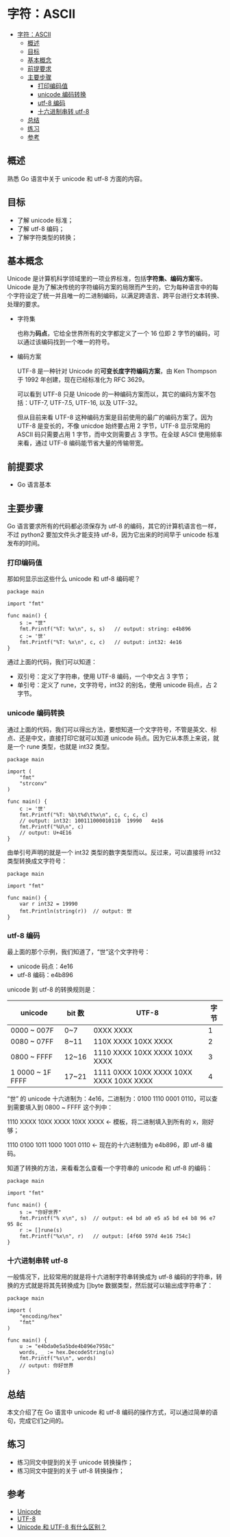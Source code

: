 # 字符：ASCII

- [字符：ASCII](#%E5%AD%97%E7%AC%A6ASCII)
  - [概述](#%E6%A6%82%E8%BF%B0)
  - [目标](#%E7%9B%AE%E6%A0%87)
  - [基本概念](#%E5%9F%BA%E6%9C%AC%E6%A6%82%E5%BF%B5)
  - [前提要求](#%E5%89%8D%E6%8F%90%E8%A6%81%E6%B1%82)
  - [主要步骤](#%E4%B8%BB%E8%A6%81%E6%AD%A5%E9%AA%A4)
    - [打印编码值](#%E6%89%93%E5%8D%B0%E7%BC%96%E7%A0%81%E5%80%BC)
    - [unicode 编码转换](#unicode-%E7%BC%96%E7%A0%81%E8%BD%AC%E6%8D%A2)
    - [utf-8 编码](#utf-8-%E7%BC%96%E7%A0%81)
    - [十六进制串转 utf-8](#%E5%8D%81%E5%85%AD%E8%BF%9B%E5%88%B6%E4%B8%B2%E8%BD%AC-utf-8)
  - [总结](#%E6%80%BB%E7%BB%93)
  - [练习](#%E7%BB%83%E4%B9%A0)
  - [参考](#%E5%8F%82%E8%80%83)

## 概述

熟悉 Go 语言中关于 unicode 和 utf-8 方面的内容。

## 目标

- 了解 unicode 标准；
- 了解 utf-8 编码；
- 了解字符类型的转换；

## 基本概念

Unicode 是计算机科学领域里的一项业界标准，包括**字符集、编码方案**等。Unicode 是为了解决传统的字符编码方案的局限而产生的，它为每种语言中的每个字符设定了统一并且唯一的二进制编码，以满足跨语言、跨平台进行文本转换、处理的要求。

- 字符集

    也称为**码点**，它给全世界所有的文字都定义了一个 16 位即 2 字节的编码，可以通过该编码找到一个唯一的符号。

- 编码方案

    UTF-8 是一种针对 Unicode 的**可变长度字符编码方案**，由 Ken Thompson 于 1992 年创建，现在已经标准化为 RFC 3629。
    
    可以看到 UTF-8 只是 Unicode 的一种编码方案而以，其它的编码方案不包括：UTF-7, UTF-7.5, UTF-16, 以及 UTF-32。
    
    但从目前来看 UTF-8 这种编码方案是目前使用的最广的编码方案了。因为 UTF-8 是变长的，不像 unicdoe 始终要占用 2 字节，UTF-8 显示常用的 ASCII 码只需要占用 1 字节，而中文则需要占 3 字节。在全球 ASCII 使用频率来看，通过 UTF-8 编码能节省大量的传输带宽。

## 前提要求

- Go 语言基本

## 主要步骤

Go 语言要求所有的代码都必须保存为 utf-8 的编码，其它的计算机语言也一样，不过 python2 要加文件头才能支持 utf-8，因为它出来的时间早于 unicode 标准发布的时间。

### 打印编码值

那如何显示出这些什么 unicode 和 utf-8 编码呢？
```
package main

import "fmt"

func main() {
	s := "世"
	fmt.Printf("%T: %x\n", s, s)   // output: string: e4b896
	c := '世'
	fmt.Printf("%T: %x\n", c, c)   // output: int32: 4e16
}
```

通过上面的代码，我们可以知道：
- 双引号：定义了字符串，使用 UTF-8 编码，一个中文占 3 字节；
- 单引号：定义了 rune，文字符号，int32 的别名，使用 unicode 码点，占 2 字节。

### unicode 编码转换

通过上面的代码，我们可以得出方法，要想知道一个文字符号，不管是英文、标点、还是中文，直接打印它就可以知道 unicode 码点。因为它从本质上来说，就是一个 rune 类型，也就是 int32 类型。
```
package main

import (
	"fmt"
	"strconv"
)

func main() {
	c := '世'
	fmt.Printf("%T: %b\t%d\t%x\n", c, c, c, c)
	// output: int32: 100111000010110  19990   4e16
	fmt.Printf("%U\n", c)
	// output: U+4E16
}
```
由单引号声明的就是一个 int32 类型的数字类型而以。反过来，可以直接将 int32 类型转换成文字符号：

```
package main

import "fmt"

func main() {
	var r int32 = 19990
	fmt.Println(string(r))  // output: 世
}
```

### utf-8 编码

最上面的那个示例，我们知道了，“世”这个文字符号：
- unicode 码点：4e16
- utf-8 编码：e4b896

unicode 到 utf-8 的转换规则是：

unicode          | bit 数 | UTF-8                                   | 字节
---|---|---|---
0000 ~ 007F      | 0~7   | 0XXX XXXX                               | 1 
0080 ~ 07FF      | 8~11  | 110X XXXX 10XX XXXX                     | 2
0800 ~ FFFF      | 12~16 | 1110 XXXX 10XX XXXX 10XX XXXX           | 3
1 0000 ~ 1F FFFF | 17~21 | 1111 0XXX 10XX XXXX 10XX XXXX 10XX XXXX | 4

“世” 的 unicode 十六进制为：4e16，二进制为：0100 1110 0001 0110，可以查到需要填入到 0800 ~ FFFF 这个列中：

1110 XXXX 10XX XXXX 10XX XXXX  <\- 模板，将二进制填入到所有的 x，刚好够；

1110 0100 1011 1000 1001 0110  <\- 现在的十六进制值为 e4b896，即 utf-8 编码。

知道了转换的方法，来看看怎么查看一个字符串的 unicode 和 utf-8 的编码：

```
package main

import "fmt"

func main() {
	s := "你好世界"
	fmt.Printf("% x\n", s)  // output: e4 bd a0 e5 a5 bd e4 b8 96 e7 95 8c
	r := []rune(s)
	fmt.Printf("%x\n", r)   // output: [4f60 597d 4e16 754c]
}
```

### 十六进制串转 utf-8

一般情况下，比较常用的就是将十六进制字符串转换成为 utf-8 编码的字符串，转换的方式就是将其先转换成为 []byte 数据类型，然后就可以输出成字符串了：
```
package main

import (
	"encoding/hex"
	"fmt"
)

func main() {
	u := "e4bda0e5a5bde4b896e7958c"
	words, _ := hex.DecodeString(u)
	fmt.Printf("%s\n", words)
	// output: 你好世界
}
```

## 总结

本文介绍了在 Go 语言中 unicode 和 utf-8 编码的操作方式，可以通过简单的语句，完成它们之间的。

## 练习

- 练习同文中提到的关于 unicode 转换操作；
- 练习同文中提到的关于 utf-8 转换操作；

## 参考

- [Unicode](https://baike.baidu.com/item/Unicode)
- [UTF-8](https://baike.baidu.com/item/UTF-8)
- [Unicode 和 UTF-8 有什么区别？](https://www.zhihu.com/question/23374078)
